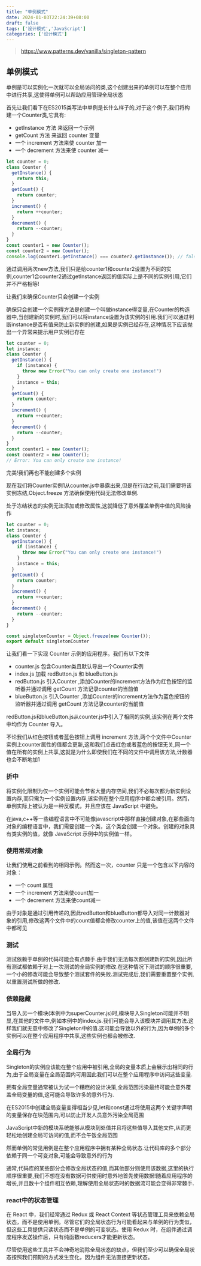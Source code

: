 ```yaml
---
title: "单例模式"
date: 2024-01-03T22:24:39+08:00
draft: false
tags: ['设计模式','JavaScript']
categories: ['设计模式']
---
```


> https://www.patterns.dev/vanilla/singleton-pattern

## 单例模式
单例是可以实例化一次就可以全局访问的类,这个创建出来的单例可以在整个应用中进行共享,这使得单例可以帮助应用管理全局状态

首先让我们看下在ES2015类写法中单例是长什么样子的,对于这个例子,我们将构建一个Counter类,它具有:
- getInstance 方法 来返回一个示例
- getCount 方法 来返回 counter 变量
- 一个 increment 方法来使 counter 加一
- 一个 decrement 方法来使 counter 减一

```javascript
let counter = 0;
class Counter {
  getInstance() {
    return this;
  }
  getCount() {
    return counter;
  }
  increment() {
    return ++counter;
  }
  decrement() {
    return --counter;
  }
}
const counter1 = new Counter();
const counter2 = new Counter();
console.log(counter1.getInstance() === counter2.getInstance()); // false
```
通过调用两次new方法,我们只是给counter1和counter2设置为不同的实例,counter1合counter2通过getInstance返回的值实际上是不同的实例引用,它们并不严格相等!

让我们来确保Counter只会创建一个实例

确保只会创建一个实例得方法是创建一个叫做instance得变量,在Counter的构造器中,当创建新的实例时,我们可以将instance设置为该实例的引用.我们可以通过判断instance是否有值来防止新实例的创建,如果是实例已经存在,这种情况下应该抛出一个异常来提示用户实例已存在

```javascript
let counter = 0;
let instance;
class Counter {
  getInstance() {
    if (instance) {
      throw new Error("You can only create one instance!")
    }
    instance = this;
  }
  getCount() {
    return counter;
  }
  increment() {
    return ++counter;
  }
  decrement() {
    return --counter;
  }
}
const counter1 = new Counter();
const counter2 = new Counter();
// Error: You can only create one instance!
```

完美!我们再也不能创建多个实例

现在我们将Counter实例1从counter.js中暴露出来,但是在行动之前,我们需要将该实例冻结,Object.freeze 方法确保使用代码无法修改单例.

处于冻结状态的实例无法添加或修改属性,这就降低了意外覆盖单例中值的风险操作

```javascript
let counter = 0;
let instance;
class Counter {
  getInstance() {
    if (instance) {
      throw new Error("You can only create one instance!")
    }
    instance = this;
  }
  getCount() {
    return counter;
  }
  increment() {
    return ++counter;
  }
  decrement() {
    return --counter;
  }
}

const singletonCounter = Object.freeze(new Counter());
export default singletonCounter
```

让我们看一下实现 Counter 示例的应用程序。我们有以下文件
- counter.js 包含Counter类且默认导出一个Counter实例
- index.js 加载 redButton.js 和 blueButton.js 
- redButton.js 引入Counter ,添加Counter的increment方法作为红色按钮的监听器并通过调用 getCount 方法记录counter的当前值
- blueButton.js 引入Counter ,添加Counter的increment方法作为蓝色按钮的监听器并通过调用 getCount 方法记录counter的当前值


redButton.js和blueButton.js从counter.js中引入了相同的实例,该实例在两个文件中均作为 Counter 导入。

不论我们从红色按钮或者蓝色按钮上调用 increment 方法,两个个文件中Counter实例上counter属性的值都会更新,这和我们点击红色或者蓝色的按钮无关,同一个值在所有的实例上共享,这就是为什么即使我们在不同的文件中调用该方法,计数器也会不断地加1

### 折中
将实例化限制为仅一个实例可能会节省大量内存空间,我们不必每次都为新实例设置内存,而只需为一个实例设置内存,该实例在整个应用程序中都会被引用。然而，单例实际上被认为是一种反模式，并且应该在 JavaScript 中避免。

在java,c++等一些编程语言中不可能像javascript中那样直接创建对象,在那些面向对象的编程语言中，我们需要创建一个类，这个类会创建一个对象。创建的对象具有类实例的值，就像 JavaScript 示例中的实例值一样。

### 使用常规对象
让我们使用之前看到的相同示例。然而这一次，counter 只是一个包含以下内容的对象：
- 一个 count 属性
- 一个 increment 方法来使count加一
- 一个 decrement 方法来使count减一


由于对象是通过引用传递的,因此redButton和blueButton都导入对同一计数器对象的引用,修改这两个文件中的count值都会修改counter上的值,该值在这两个文件中都可见

### 测试
测试依赖于单例的代码可能会有点棘手.由于我们无法每次都创建新的实例,因此所有测试都依赖于对上一次测试的全局实例的修改.在这种情况下测试的顺序很重要,一个小的修改可能会导致整个测试套件的失败.测试完成后,我们需要重置整个实例,以重置测试所做的修改.

### 依赖隐藏
当导入另一个模块(本例中为superCounter.js)时,模块导入Singleton可能并不明显,在其他的文件中,例如本例中的index.js.我们可能会导入该模块并调用其方法.这样我们就无意中修改了Singleton中的值.这可能会导致以外的行为,因为单例的多个实例可以在整个应用程序中共享,这些实例也都会被修改.

### 全局行为
Singleton的实例应该能在整个应用中被引用,全局的变量本质上会展示出相同的行为,由于全局变量在全局范围内可用因此我们可以在整个应用程序中访问这些变量.

拥有全局变量通常被认为试一个糟糕的设计决策,全局范围污染最终可能会意外覆盖全局变量的值,这可能会导致许多的意外行为.

在ES2015中创建全局变量变得相当少见,let和const通过将使用这两个关键字声明的变量保存在块范围内,可以防止开发人员意外污染全局范围

JavaScript中新的模块系统能够从模块到处值并且将这些值导入其他文件,从而更轻松地创建全局可访问的值,而不会午饭全局范围

然而单例的常见用例是在整个应用程序中拥有某种全局状态.让代码库的多个部分依赖于同一个可变对象,可能会导致意外的行为

通常,代码库的某些部分会修改全局状态的值,而其他部分则使用该数据,这里的执行顺序很重要,我们不想在没有数据可供使用时意外地首先使用数据!随着应用程序的增长,并且数十个组件相互依赖,理解使用全局状态时的数据流可能会变得非常棘手.

### react中的状态管理
在 React 中，我们经常通过 Redux 或 React Context 等状态管理工具来依赖全局状态，而不是使用单例。尽管它们的全局状态行为可能看起来与单例的行为类似，但这些工具提供只读状态而不是单例的可变状态。使用 Redux 时，在组件通过调度程序发送操作后，只有纯函数reducers才能更新状态。

尽管使用这些工具并不会神奇地消除全局状态的缺点，但我们至少可以确保全局状态按照我们预期的方式发生变化，因为组件无法直接更新状态。